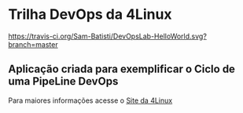 # Trilha DevOps da 4Linux

<!-- Altere a Flag abaixo com sua URL do Travis -->
https://travis-ci.org/Sam-Batisti/DevOpsLab-HelloWorld.svg?branch=master
## Aplicação criada para exemplificar o Ciclo de uma PipeLine DevOps


Para maiores informações acesse o [Site da 4Linux](https://www.4linux.com.br/cursos/devops)
